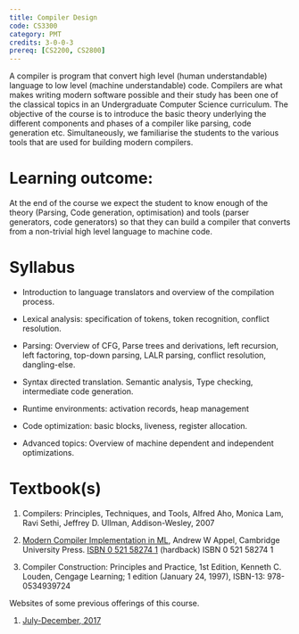 ```yaml
---
title: Compiler Design
code: CS3300
category: PMT
credits: 3-0-0-3
prereq: [CS2200, CS2800]
---
```


A compiler is program that convert high level (human understandable)
language to low level (machine understandable) code. Compilers are
what makes writing modern software possible and their study has been
one of the classical topics in an Undergraduate Computer Science
curriculum. The objective of the course is to introduce the basic
theory underlying the different components and phases of a compiler
like parsing, code generation etc. Simultaneously, we familiarise the
students to the various tools that are used for building modern
compilers.

# Learning outcome:

At the end of the course we expect the student to know enough of the
theory (Parsing, Code generation, optimisation) and tools (parser
generators, code generators) so that they can build a compiler that
converts from a non-trivial high level language to machine code.


# Syllabus

* Introduction to language translators and overview of the compilation
  process.

* Lexical analysis: specification of tokens, token recognition,
  conflict resolution.

* Parsing: Overview of CFG, Parse trees and derivations, left
  recursion, left factoring, top-down parsing, LALR parsing, conflict
  resolution, dangling-else.

* Syntax directed translation. Semantic analysis, Type checking,
  intermediate code generation.

* Runtime environments: activation records, heap management

* Code optimization: basic blocks, liveness, register allocation.

* Advanced topics: Overview of machine dependent and independent optimizations.


# Textbook(s)

1. Compilers: Principles, Techniques, and Tools, Alfred Aho, Monica
   Lam, Ravi Sethi, Jeffrey D. Ullman, Addison-Wesley, 2007

2. [Modern Compiler Implementation in ML][appel], Andrew W Appel,
   Cambridge University Press.  [ISBN 0 521 58274 1][isbn-hard]
   (hardback) ISBN 0 521 58274 1

3. Compiler Construction: Principles and Practice, 1st Edition,
   Kenneth C. Louden, Cengage Learning; 1 edition (January 24, 1997),
   ISBN-13: 978-0534939724


Websites of some previous offerings of this course.

1. [July-December, 2017](https://bitbucket.org/piyush-kurur/compilers)

[appel]: <https://www.cs.princeton.edu/~appel/modern/ml/>
[isbn-hard]: <http://www.worldcat.org/isbn/0521582741>
